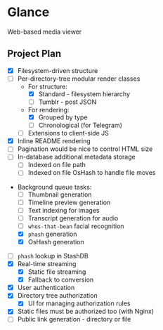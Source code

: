 # Glance

Web-based media viewer

## Project Plan

* [x] Filesystem-driven structure
* [ ] Per-directory-tree modular render classes
  * For structure:
    * [x] Standard - filesystem hierarchy
    * [ ] Tumblr - post JSON
  * For rendering:
    * [x] Grouped by type
    * [ ] Chronological (for Telegram)
  * [ ] Extensions to client-side JS
* [x] Inline README rendering
* [ ] Pagination would be nice to control HTML size
* [ ] In-database additional metadata storage
  * [ ] Indexed on file path
  * [ ] Indexed on file OsHash to handle file moves
* Background queue tasks:
  * [ ] Thumbnail generation
  * [ ] Timeline preview generation
  * [ ] Text indexing for images
  * [ ] Transcript generation for audio
  * [ ] `whos-that-bean` facial recognition
  * [x] `phash` generation
  * [x] OsHash generation
* [ ] `phash` lookup in StashDB
* [x] Real-time streaming
  * [x] Static file streaming
  * [x] Fallback to conversion
* [x] User authentication
* [x] Directory tree authorization
  * [x] UI for managing authorization rules
* [x] Static files must be authorized too (with Nginx)
* [ ] Public link generation - directory or file
